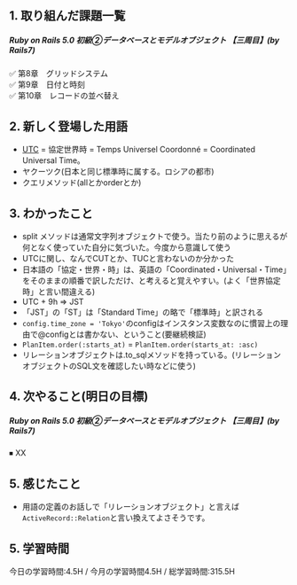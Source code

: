 ## 1. 取り組んだ課題一覧
##### Ruby on Rails 5.0 初級②データベースとモデルオブジェクト 【三周目】(by Rails7)
✅  第8章　グリッドシステム  
✅  第9章　日付と時刻  
✅  第10章　レコードの並べ替え  

## 2. 新しく登場した用語
- [UTC](http://faculty.cooper.edu/lent/random/utc.html#:~:text=The%20ITU%20wanted%20a%20single,became%20the%20agreed%2Dupon%20compromise.) = 協定世界時 = Temps Universel Coordonné = Coordinated Universal Time。
- ヤクーツク(日本と同じ標準時に属する。ロシアの都市)
- クエリメソッド(allとかorderとか)

## 3. わかったこと
- split メソッドは通常文字列オブジェクトで使う。当たり前のように思えるが何となく使っていた自分に気づいた。今度から意識して使う
- UTCに関し、なんでCUTとか、TUCと言わないのか分かった
- 日本語の「協定・世界・時」は、英語の「Coordinated・Universal・Time」をそのままの順番で訳しただけ、と考えると覚えやすい。(よく「世界協定時」と言い間違える)
- UTC + 9h => JST
- 「JST」の「ST」は「Standard Time」の略で「標準時」と訳される
- ```config.time_zone = 'Tokyo'```のconfigはインスタンス変数なのに慣習上の理由で@configとは書かない、ということ(要継続検証)
- ```PlanItem.order(:starts_at)``` = ```PlanItem.order(starts_at: :asc)```
- リレーションオブジェクトは.to_sqlメソッドを持っている。(リレーションオブジェクトのSQL文を確認したい時などに使う)


## 4. 次やること(明日の目標) 
##### Ruby on Rails 5.0 初級②データベースとモデルオブジェクト 【三周目】(by Rails7)
⏹ XX

## 5. 感じたこと
- 用語の定義のお話しで「リレーションオブジェクト」と言えば```ActiveRecord::Relation```と言い換えてよさそうです。

## 5. 学習時間
今日の学習時間:4.5H / 今月の学習時間4.5H / 総学習時間:315.5H　
